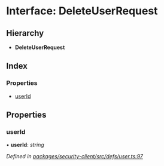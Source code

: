 # Interface: DeleteUserRequest

## Hierarchy

* **DeleteUserRequest**

## Index

### Properties

* [userId](deleteuserrequest.md#userid)

## Properties

###  userId

• **userId**: *string*

*Defined in [packages/security-client/src/defs/user.ts:97](https://github.com/TheSoftwareHouse/rad-modules-tools/blob/56e5326/packages/security-client/src/defs/user.ts#L97)*
